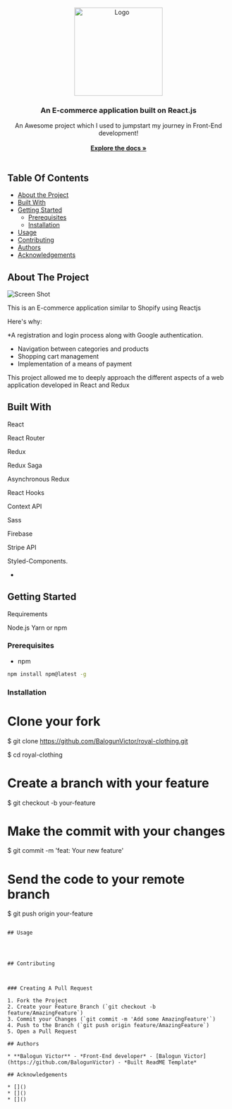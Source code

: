 <br/>
<p align="center">
  <a href="https://github.com/Balogun Victor/Royal-clothing">
    <img src="https://getlogovector.com/wp-content/uploads/2020/10/readme-logo-vector.png"  alt="Logo" width="200" height="200">
  </a>

  <h3 align="center">An E-commerce application built on React.js</h3>

  <p align="center">
    An Awesome project which I used to jumpstart my journey in Front-End development!
    <br/>
    <br/>
    <a href="https://github.com/Balogun Victor/Royal-clothing"><strong>Explore the docs »</strong></a>
    <br/>
    <br/>
  </p>
</p>



## Table Of Contents

* [About the Project](#about-the-project)
* [Built With](#built-with)
* [Getting Started](#getting-started)
  * [Prerequisites](#prerequisites)
  * [Installation](#installation)
* [Usage](#usage)
* [Contributing](#contributing)
* [Authors](#authors)
* [Acknowledgements](#acknowledgements)

## About The Project

![Screen Shot](images/screenshot.png)

This is an E-commerce application similar to Shopify using Reactjs

Here's why:

*A registration and login process along with Google authentication.
* Navigation between categories and products
* Shopping cart management
* Implementation of a means of payment

This project allowed me to deeply approach the different aspects of a web application developed in React and Redux


## Built With

React

React Router

Redux

Redux Saga

Asynchronous Redux

React Hooks

Context API

Sass

Firebase

Stripe API

Styled-Components.

* []()

## Getting Started

Requirements

Node.js
Yarn or npm

### Prerequisites


* npm

```sh
npm install npm@latest -g
```

### Installation

# Clone your fork
$ git clone https://github.com/BalogunVictor/royal-clothing.git

$ cd royal-clothing

# Create a branch with your feature
$ git checkout -b your-feature

# Make the commit with your changes
$ git commit -m 'feat: Your new feature'

# Send the code to your remote branch
$ git push origin your-feature
```

## Usage




## Contributing



### Creating A Pull Request

1. Fork the Project
2. Create your Feature Branch (`git checkout -b feature/AmazingFeature`)
3. Commit your Changes (`git commit -m 'Add some AmazingFeature'`)
4. Push to the Branch (`git push origin feature/AmazingFeature`)
5. Open a Pull Request

## Authors

* **Balogun Victor** - *Front-End developer* - [Balogun Victor](https://github.com/BalogunVictor) - *Built ReadME Template*

## Acknowledgements

* []()
* []()
* []()

